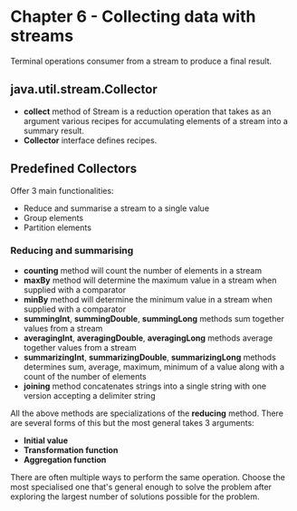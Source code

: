 # Chapter 6 - Collecting data with streams

Terminal operations consumer from a stream to produce a final result.

## java.util.stream.Collector

- **collect** method of Stream is a reduction operation that takes as an argument various recipes for accumulating elements of a stream into a summary result.
- **Collector** interface defines recipes.

## Predefined Collectors

Offer 3 main functionalities:
- Reduce and summarise a stream to a single value
- Group elements
- Partition elements

### Reducing and summarising

- **counting** method will count the number of elements in a stream
- **maxBy** method will determine the maximum value in a stream when supplied with a comparator
- **minBy** method will determine the minimum value in a stream when supplied with a comparator
- **summingInt**, **summingDouble**, **summingLong** methods sum together values from a stream
- **averagingInt**, **averagingDouble**, **averagingLong** methods average together values from a stream
- **summarizingInt**, **summarizingDouble**, **summarizingLong** methods determines sum, average, maximum, minimum of a value along with a count of the number of elements
- **joining** method concatenates strings into a single string with one version accepting a delimiter string

All the above methods are specializations of the **reducing** method. There are several forms of this but the most general takes 3 arguments:
- **Initial value**
- **Transformation function**
- **Aggregation function**

There are often multiple ways to perform the same operation. Choose the most specialised one that's general enough to solve the problem after exploring the largest number of solutions possible for the problem.